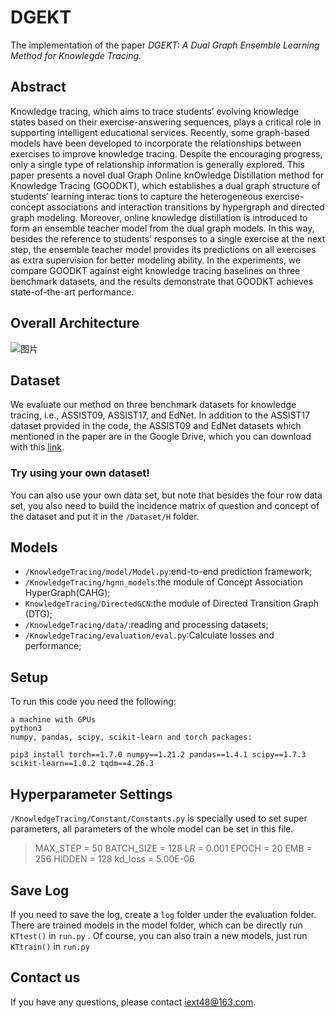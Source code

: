 # DGEKT
The implementation of the paper *DGEKT: A Dual Graph Ensemble Learning Method for Knowlegde Tracing.*

## Abstract
Knowledge tracing, which aims to trace students’ evolving knowledge states based on their exercise-answering sequences, plays a critical role in supporting intelligent educational services. Recently, some graph-based models have been developed to incorporate the relationships between exercises to improve knowledge tracing. Despite the encouraging progress, only a single type of relationship information is generally explored. This paper presents a novel dual Graph Online knOwledge Distillation method for Knowledge Tracing (GOODKT), which establishes a dual graph structure of students’ learning interac tions to capture the heterogeneous exercise-concept associations and interaction transitions by hypergraph and directed graph modeling. Moreover, online knowledge distillation is introduced to form an ensemble teacher model from the dual graph models. In this way, besides the reference to students’ responses to a single exercise at the next step, the ensemble teacher model provides its predictions on all exercises as extra supervision for better modeling ability. In the experiments, we compare GOODKT against eight knowledge tracing baselines on three benchmark datasets, and the results demonstrate that GOODKT achieves state-of-the-art performance.

## Overall Architecture
![图片](https://user-images.githubusercontent.com/77867386/165916825-9c2135cc-d83b-43b4-82bb-c059a49af7e1.png)

## Dataset
We evaluate our method on three benchmark datasets for knowledge tracing, i.e., ASSIST09, ASSIST17, and EdNet.
In addition to the ASSIST17 dataset provided in the code, the ASSIST09 and EdNet datasets which mentioned in the paper are in the Google Drive, which you can download with this [link](https://drive.google.com/file/d/1ItqFv0fH6ibTotmflFNeAX0d7PdMaF7B/view?usp=sharing).
### Try using your own dataset!

You can also use your own data set, but note that besides the four row data set, you also need to build the incidence matrix of question and concept of the dataset and put it in the `/Dataset/H` folder.
## Models

 - `/KnowledgeTracing/model/Model.py`:end-to-end prediction framework;
 -  `/KnowledgeTracing/hgnn_models`:the module of Concept Association HyperGraph(CAHG);
 -  `KnowledgeTracing/DirectedGCN`:the module of Directed Transition Graph (DTG);
 - `/KnowledgeTracing/data/`:reading and processing datasets;
 - `/KnowledgeTracing/evaluation/eval.py`:Calculate losses and performance;

## Setup

To run this code you need the following:

    a machine with GPUs
    python3
    numpy, pandas, scipy, scikit-learn and torch packages:
```
pip3 install torch==1.7.0 numpy==1.21.2 pandas==1.4.1 scipy==1.7.3 scikit-learn==1.0.2 tqdm==4.26.3 
```
## Hyperparameter Settings
`/KnowledgeTracing/Constant/Constants.py` is specially used to set super parameters, all parameters of the whole model can be set in this file.

> MAX_STEP = 50 
> BATCH_SIZE = 128 
> LR = 0.001 
> EPOCH = 20 
> EMB = 256 
> HIDDEN = 128 
> kd_loss = 5.00E-06

## Save Log

If you need to save the log, create a `log` folder under the evaluation folder.
There are trained models in the model folder, which can be directly run `KTtest()` in  `run.py`  . 
Of course, you can also train a new models, just  run  `KTtrain()` in `run.py`

## Contact us
If you have any questions, please contact iext48@163.com.

